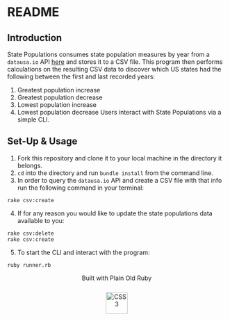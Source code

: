 # README

## Introduction

State Populations consumes state population measures by year from a `datausa.io` API [here](https://datausa.io/api/data?drilldowns=State&measures=Population) and stores it to a CSV file. This program then performs calculations on the resulting CSV data to discover which US states had the following between the first and last recorded years: 
  1. Greatest population increase 
  2. Greatest population decrease 
  3. Lowest population increase 
  4. Lowest population decrease 
Users interact with State Populations via a simple CLI.

## Set-Up & Usage

1. Fork this repository and clone it to your local machine in the directory it belongs. 
2. `cd` into the directory and run `bundle install` from the command line. 
3. In order to query the `datausa.io` API and create a CSV file with that info run the following command in your terminal:
```
rake csv:create
```
4. If for any reason you would like to update the state populations data available to you: 
```
rake csv:delete
rake csv:create
```
5. To start the CLI and interact with the program:
```
ruby runner.rb
```

<div align="center">   
    <p>Built with Plain Old Ruby</p>
    <a href="https://www.ruby-lang.org/en/" target="_blank"><img style="margin: 10px" src="https://profilinator.rishav.dev/skills-assets/ruby-original-wordmark.svg" alt="CSS3" height="50" /></a>   
</div>
